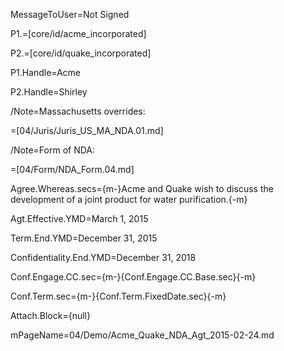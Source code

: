 MessageToUser=Not Signed

P1.=[core/id/acme_incorporated]

P2.=[core/id/quake_incorporated]

P1.Handle=Acme

P2.Handle=Shirley

/Note=Massachusetts overrides:

=[04/Juris/Juris_US_MA_NDA.01.md]

/Note=Form of NDA:

=[04/Form/NDA_Form.04.md]

Agree.Whereas.secs={m-}Acme and Quake wish to discuss the development of a joint product for water purification.{-m}

Agt.Effective.YMD=March 1, 2015

Term.End.YMD=December 31, 2015

Confidentiality.End.YMD=December 31, 2018

Conf.Engage.CC.sec={m-}{Conf.Engage.CC.Base.sec}{-m}

Conf.Term.sec={m-}{Conf.Term.FixedDate.sec}{-m}

Attach.Block={null}

mPageName=04/Demo/Acme_Quake_NDA_Agt_2015-02-24.md